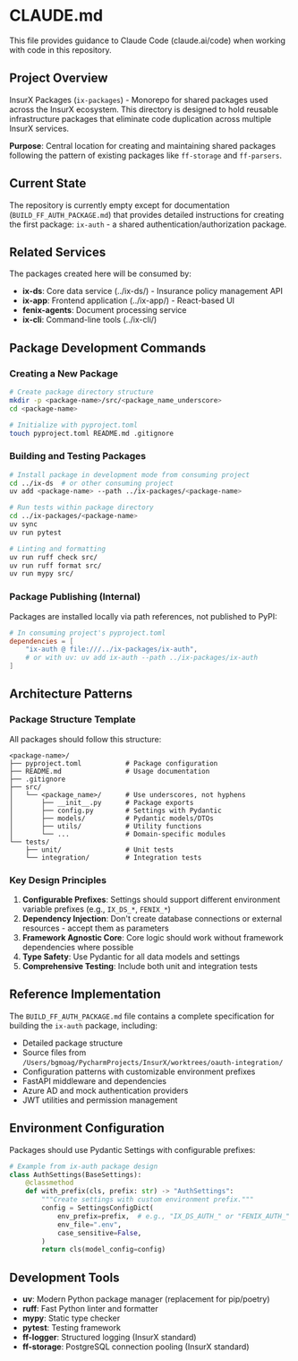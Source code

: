# CLAUDE.md

This file provides guidance to Claude Code (claude.ai/code) when working with code in this repository.

## Project Overview

InsurX Packages (`ix-packages`) - Monorepo for shared packages used across the InsurX ecosystem. This directory is designed to hold reusable infrastructure packages that eliminate code duplication across multiple InsurX services.

**Purpose**: Central location for creating and maintaining shared packages following the pattern of existing packages like `ff-storage` and `ff-parsers`.

## Current State

The repository is currently empty except for documentation (`BUILD_FF_AUTH_PACKAGE.md`) that provides detailed instructions for creating the first package: `ix-auth` - a shared authentication/authorization package.

## Related Services

The packages created here will be consumed by:
- **ix-ds**: Core data service (../ix-ds/) - Insurance policy management API
- **ix-app**: Frontend application (../ix-app/) - React-based UI
- **fenix-agents**: Document processing service
- **ix-cli**: Command-line tools (../ix-cli/)

## Package Development Commands

### Creating a New Package

```bash
# Create package directory structure
mkdir -p <package-name>/src/<package_name_underscore>
cd <package-name>

# Initialize with pyproject.toml
touch pyproject.toml README.md .gitignore
```

### Building and Testing Packages

```bash
# Install package in development mode from consuming project
cd ../ix-ds  # or other consuming project
uv add <package-name> --path ../ix-packages/<package-name>

# Run tests within package directory
cd ../ix-packages/<package-name>
uv sync
uv run pytest

# Linting and formatting
uv run ruff check src/
uv run ruff format src/
uv run mypy src/
```

### Package Publishing (Internal)

Packages are installed locally via path references, not published to PyPI:

```toml
# In consuming project's pyproject.toml
dependencies = [
    "ix-auth @ file:///../ix-packages/ix-auth",
    # or with uv: uv add ix-auth --path ../ix-packages/ix-auth
]
```

## Architecture Patterns

### Package Structure Template

All packages should follow this structure:
```
<package-name>/
├── pyproject.toml           # Package configuration
├── README.md                # Usage documentation
├── .gitignore
├── src/
│   └── <package_name>/      # Use underscores, not hyphens
│       ├── __init__.py      # Package exports
│       ├── config.py        # Settings with Pydantic
│       ├── models/          # Pydantic models/DTOs
│       ├── utils/           # Utility functions
│       └── ...              # Domain-specific modules
└── tests/
    ├── unit/                # Unit tests
    └── integration/         # Integration tests
```

### Key Design Principles

1. **Configurable Prefixes**: Settings should support different environment variable prefixes (e.g., `IX_DS_*`, `FENIX_*`)
2. **Dependency Injection**: Don't create database connections or external resources - accept them as parameters
3. **Framework Agnostic Core**: Core logic should work without framework dependencies where possible
4. **Type Safety**: Use Pydantic for all data models and settings
5. **Comprehensive Testing**: Include both unit and integration tests

## Reference Implementation

The `BUILD_FF_AUTH_PACKAGE.md` file contains a complete specification for building the `ix-auth` package, including:
- Detailed package structure
- Source files from `/Users/bgmoag/PycharmProjects/InsurX/worktrees/oauth-integration/`
- Configuration patterns with customizable environment prefixes
- FastAPI middleware and dependencies
- Azure AD and mock authentication providers
- JWT utilities and permission management

## Environment Configuration

Packages should use Pydantic Settings with configurable prefixes:

```python
# Example from ix-auth package design
class AuthSettings(BaseSettings):
    @classmethod
    def with_prefix(cls, prefix: str) -> "AuthSettings":
        """Create settings with custom environment prefix."""
        config = SettingsConfigDict(
            env_prefix=prefix,  # e.g., "IX_DS_AUTH_" or "FENIX_AUTH_"
            env_file=".env",
            case_sensitive=False,
        )
        return cls(model_config=config)
```

## Development Tools

- **uv**: Modern Python package manager (replacement for pip/poetry)
- **ruff**: Fast Python linter and formatter
- **mypy**: Static type checker
- **pytest**: Testing framework
- **ff-logger**: Structured logging (InsurX standard)
- **ff-storage**: PostgreSQL connection pooling (InsurX standard)

